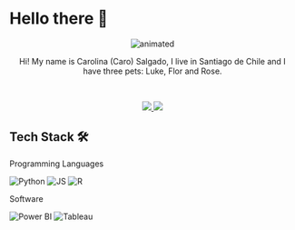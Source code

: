 # Hello there 👋

<div align="center">
  <img src="https://media.giphy.com/media/W3keANaGsQLC5Ri8DM/giphy.gif" alt="animated" />
</div>

<div align="center">

Hi! My name is Carolina (Caro) Salgado, I live in Santiago de Chile and I have three pets: Luke, Flor and Rose.

</div>

<br>

<p align="center">
    <a href="https://www.linkedin.com/in/carolinasalgadop/">
        <img src="https://img.shields.io/badge/LinkedIn-0077B5?style=for-the-badge&logo=linkedin&logoColor=white"/>
    </a>
    <a href="mailto:carolinapazsalgado@gmail.com">
        <img src="https://img.shields.io/badge/Gmail-D14836?style=for-the-badge&logo=gmail&logoColor=white"/>
    </a>
</p>



## Tech Stack 🛠️

Programming Languages

![Python](https://img.shields.io/badge/Python-FFD43B?style=flat-square&logo=python&logoColor=blue)
![JS](https://img.shields.io/badge/JavaScript-323330?style=flat-square&logo=javascript&logoColor=F7DF1E)
![R](https://img.shields.io/badge/R-276DC3?style=flat-square&logo=r&logoColor=white)

Software

![Power BI](https://img.shields.io/badge/power_bi-F2C811?style=flat-square&logo=powerbi&logoColor=black)
![Tableau](https://img.shields.io/badge/Tableau-E97627?style=flat-square&logo=Tableau&logoColor=white)
